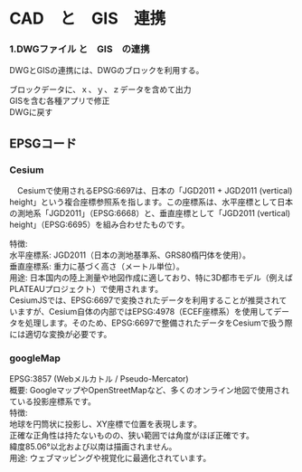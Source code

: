 # CAD　と　GIS　連携  
### 1.DWGファイル と　GIS　の連携  
 DWGとGISの連携には、DWGのブロックを利用する。    
 
 ブロックデータに、ｘ、ｙ、ｚデータを含めて出力    
 GISを含む各種アプリで修正    
 DWGに戻す   

## EPSGコード
### Cesium
　Cesiumで使用されるEPSG:6697は、日本の「JGD2011 + JGD2011 (vertical) height」という複合座標参照系を指します。この座標系は、水平座標として日本の測地系「JGD2011」（EPSG:6668）と、垂直座標として「JGD2011 (vertical) height」（EPSG:6695）を組み合わせたものです。  

特徴:  
水平座標系: JGD2011（日本の測地基準系、GRS80楕円体を使用）。  
垂直座標系: 重力に基づく高さ（メートル単位）。  
用途: 日本国内の陸上測量や地図作成に適しており、特に3D都市モデル（例えばPLATEAUプロジェクト）で使用されます。  
CesiumJSでは、EPSG:6697で変換されたデータを利用することが推奨されていますが、Cesium自体の内部ではEPSG:4978（ECEF座標系）を使用してデータを処理します。そのため、EPSG:6697で整備されたデータをCesiumで扱う際には適切な変換が必要です。  
### googleMap  
EPSG:3857 (Webメルカトル / Pseudo-Mercator)  
概要: GoogleマップやOpenStreetMapなど、多くのオンライン地図で使用されている投影座標系です。  
特徴:  
地球を円筒状に投影し、XY座標で位置を表現します。  
正確な正角性は持たないものの、狭い範囲では角度がほぼ正確です。  
緯度85.06°以北および以南は描画されません。  
用途: ウェブマッピングや視覚化に最適化されています。  

